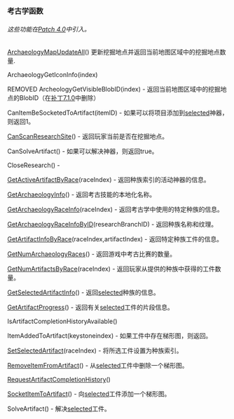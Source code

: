 ### 考古学函数

###### 这些功能在[Patch 4.0](https://wow.gamepedia.com/Patch_4.0)中引入。

[ArchaeologyMapUpdateAll](https://wow.gamepedia.com/API_ArchaeologyMapUpdateAll)\(\) 更新挖掘地点并返回当前地图区域中的挖掘地点数量.

ArchaeologyGetIconInfo\(index\)

REMOVED ArcheologyGetVisibleBlobID\(index\) - 返回当前地图区域中的挖掘地点的BlobID（在[补丁7.1.0](https://wow.gamepedia.com/Patch_7.1.0)中删除）

CanItemBeSocketedToArtifact\(itemID\) - 如果可以将项目添加到[selected](https://wow.gamepedia.com/API_SetSelectedArtifact)神器，则返回1。

[CanScanResearchSite](https://wow.gamepedia.com/API_CanScanResearchSite)\(\) - 返回玩家当前是否在挖掘地点。

CanSolveArtifact\(\) - 如果可以解决神器，则返回true。

CloseResearch\(\) -

[GetActiveArtifactByRace](https://wow.gamepedia.com/API_GetActiveArtifactByRace)\(raceIndex\) - 返回种族索引的活动神器的信息。

[GetArchaeologyInfo](https://wow.gamepedia.com/API_GetArchaeologyInfo)\(\) - 返回考古技能的本地化名称。

[GetArchaeologyRaceInfo](https://wow.gamepedia.com/API_GetArchaeologyRaceInfo)\(raceIndex\) - 返回考古学中使用的特定种族的信息。

[GetArchaeologyRaceInfoByID](https://wow.gamepedia.com/API_GetArchaeologyRaceInfoByID)\(researchBranchID\) - 返回种族名称和纹理。

[GetArtifactInfoByRace](https://wow.gamepedia.com/API_GetArtifactInfoByRace)\(raceIndex,artifactIndex\) - 返回特定种族工件的信息。

[GetNumArchaeologyRaces](https://wow.gamepedia.com/API_GetNumArchaeologyRaces)\(\) - 返回游戏中考古比赛的数量。

[GetNumArtifactsByRace](https://wow.gamepedia.com/API_GetNumArtifactsByRace)\(raceIndex\) - 返回玩家从提供的种族中获得的工件数量。

[GetSelectedArtifactInfo](https://wow.gamepedia.com/API_GetSelectedArtifactInfo)\(\) - 返回[selected](https://wow.gamepedia.com/API_SetSelectedArtifact)种族的信息。

[GetArtifactProgress](https://wow.gamepedia.com/API_GetArtifactProgress)\(\) - 返回有关[selected](https://wow.gamepedia.com/API_SetSelectedArtifact)工件的片段信息。

IsArtifactCompletionHistoryAvailable\(\)

ItemAddedToArtifact\(keystoneindex\) - 如果工件中存在梯形图，则返回。

[SetSelectedArtifact](https://wow.gamepedia.com/API_SetSelectedArtifact)\(raceIndex\) - 将所选工件设置为种族索引。

[RemoveItemFromArtifact](https://wow.gamepedia.com/API_RemoveItemFromArtifact)\(\) - 从[selected](https://wow.gamepedia.com/API_SetSelectedArtifact)工件中删除一个梯形图。

[RequestArtifactCompletionHistory](https://wow.gamepedia.com/API_RequestArtifactCompletionHistory)\(\)

[SocketItemToArtifact](https://wow.gamepedia.com/API_SocketItemToArtifact)\(\) - 向[selected](https://wow.gamepedia.com/API_SetSelectedArtifact)工件添加一个梯形图。

SolveArtifact\(\) - 解决[selected](https://wow.gamepedia.com/API_SetSelectedArtifact)工件。

